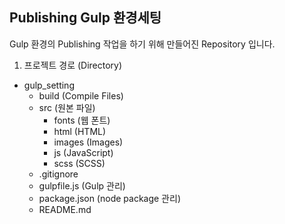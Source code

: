 ## Publishing Gulp 환경세팅

Gulp 환경의 Publishing 작업을 하기 위해 만들어진 Repository 입니다.

1. 프로젝트 경로 (Directory)
* gulp_setting
    * build (Compile Files)
    * src (원본 파일)
      * fonts (웹 폰트)
      * html (HTML)
      * images (Images)
      * js (JavaScript)
      * scss (SCSS)
    * .gitignore
    * gulpfile.js (Gulp 관리)
    * package.json (node package 관리)
    * README.md
